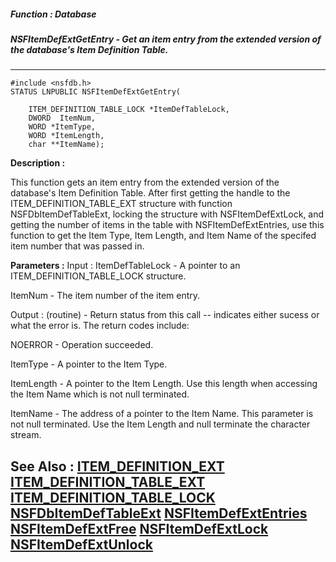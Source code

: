 ##### Function : Database
##### NSFItemDefExtGetEntry - Get an item entry from the extended version of the database's Item Definition Table.

---
```
#include <nsfdb.h>
STATUS LNPUBLIC NSFItemDefExtGetEntry(

	ITEM_DEFINITION_TABLE_LOCK *ItemDefTableLock,
	DWORD  ItemNum,
	WORD *ItemType,
	WORD *ItemLength,
	char **ItemName);
```
**Description :**

This function gets an item entry from the extended version of the database's 
Item Definition Table.  After first getting the handle to the 
ITEM_DEFINITION_TABLE_EXT structure with function NSFDbItemDefTableExt, locking 
the structure with NSFItemDefExtLock, and getting the number of items in the 
table with NSFItemDefExtEntries, use this function to get the Item Type, Item 
Length, and Item Name of the specifed item number that was passed in.

**Parameters :**
Input :
ItemDefTableLock  -  A pointer to an ITEM_DEFINITION_TABLE_LOCK structure.


ItemNum  -  The item number of the item entry.

Output :
(routine)  -  Return status from this call -- indicates either sucess or what the error is. The return codes include:

NOERROR - Operation succeeded.



ItemType  -  A pointer to the Item Type.

ItemLength  -  A pointer to the Item Length.  Use this length when accessing the Item Name which is not null terminated.

ItemName  -  The address of a pointer to the Item Name.  This parameter is not null terminated.  Use the Item Length and null terminate the character stream.


**See Also :**
[ITEM_DEFINITION_EXT](/reference/Data/ITEM_DEFINITION_EXT)
[ITEM_DEFINITION_TABLE_EXT](/reference/Data/ITEM_DEFINITION_TABLE_EXT)
[ITEM_DEFINITION_TABLE_LOCK](/reference/Data/ITEM_DEFINITION_TABLE_LOCK)
[NSFDbItemDefTableExt](/reference/Func/NSFDbItemDefTableExt)
[NSFItemDefExtEntries](/reference/Func/NSFItemDefExtEntries)
[NSFItemDefExtFree](/reference/Func/NSFItemDefExtFree)
[NSFItemDefExtLock](/reference/Func/NSFItemDefExtLock)
[NSFItemDefExtUnlock](/reference/Func/NSFItemDefExtUnlock)
---
